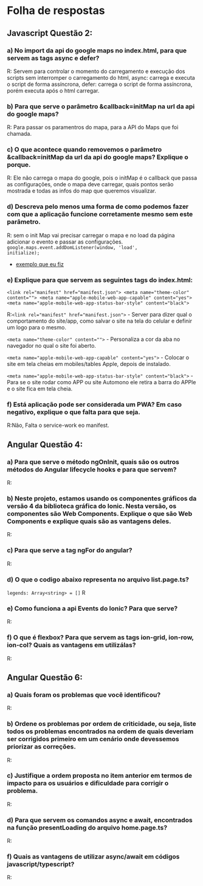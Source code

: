 # Folha de respostas

## Javascript Questão 2:

### a) No import da api do google maps no index.html, para que servem as tags async e defer?
R: Servem para controlar o momento do carregamento e execução dos scripts sem interromper o carregamento do html, async: carrega e executa o script de forma assíncrona, defer: carrega o script de forma assíncrona, porém executa após o html carregar.


### b) Para que serve o parâmetro &callback=initMap na url da api do google maps?
R: Para passar os paramentros do mapa, para a API do Maps que foi chamada.

### c) O que acontece quando removemos o parâmetro &callback=initMap da url da api do google maps? Explique o porque.
R: Ele não carrega o mapa do google, pois o initMap é o callback que passa as configurações, onde o mapa deve carregar, quais pontos serão mostrada e todas as infos do map que queremos visualizar.

### d) Descreva pelo menos uma forma de como podemos fazer com que a aplicação funcione corretamente mesmo sem este parâmetro.
R: sem o init Map vai precisar carregar o mapa e no load da página adicionar o evento e passar as configurações. <code>google.maps.event.addDomListener(window, 'load', initialize);</code>
* [exemplo que eu fiz]( https://github.com/Amarelo-Manga/wp-theme-arena-movistar/blob/master/assets/scripts/main.js)



### e) Explique para que servem as seguintes tags do index.html: 
  `<link rel="manifest" href="manifest.json">
  <meta name="theme-color" content="">
  <meta name="apple-mobile-web-app-capable" content="yes">
  <meta name="apple-mobile-web-app-status-bar-style" content="black">`

R:`<link rel="manifest" href="manifest.json">` - Server para dizer qual o comportamento do site/app, como salvar o site na tela do celular e definir um logo para o mesmo.

`<meta name="theme-color" content="">` - Personaliza a cor da aba no navegador no qual o site foi aberto.

`<meta name="apple-mobile-web-app-capable" content="yes">` -  Colocar o site em tela cheias em mobiles/tables Apple, depois de instalado.

`<meta name="apple-mobile-web-app-status-bar-style" content="black">` - Para se o site rodar como APP ou site Automono ele retira a barra do APPle e o site fica em tela cheia.

### f) Está aplicação pode ser considerada um PWA? Em caso negativo, explique o que falta para que seja.
R:Não, Falta o service-work eo manifest.


## Angular Questão 4:

### a) Para que serve o método ngOnInit, quais são os outros métodos do Angular lifecycle hooks e para que servem?
R:

### b) Neste projeto, estamos usando os componentes gráficos da versão 4 da biblioteca gráfica do Ionic. Nesta versão, os componentes são Web Components. Explique o que são Web Components e explique quais são as vantagens deles.
R: 

### c) Para que serve a tag ngFor do angular?
R:


### d) O que o codigo abaixo representa no arquivo list.page.ts?
`legends: Array<string> = []`
R

### e) Como funciona a api Events do Ionic? Para que serve?
R: 

### f) O que é flexbox? Para que servem as tags ion-grid, ion-row, ion-col? Quais as vantagens em utilizálas?
R: 

## Angular Questão 6:

### a) Quais foram os problemas que você identificou?
R:

### b) Ordene os problemas por ordem de criticidade, ou seja, liste todos os problemas encontrados na ordem de quais deveriam ser corrigidos primeiro em um cenário onde devessemos priorizar as correções.
R:

### c) Justifique a ordem proposta no item anterior em termos de impacto para os usuários e dificuldade para corrigir o problema.
R: 

### d) Para que servem os comandos async e await, encontrados na função presentLoading do arquivo home.page.ts?
R:

### f) Quais as vantagens de utilizar async/await em códigos javascript/typescript?
R: